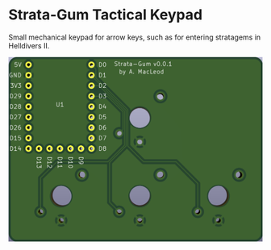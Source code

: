 Strata-Gum Tactical Keypad
==========================

Small mechanical keypad for arrow keys, such as for entering stratagems in Helldivers II.

![strata-gum printed circuit board front](docs/StrataGum_PCB_front.png "Strata-Gum PCB Front")

